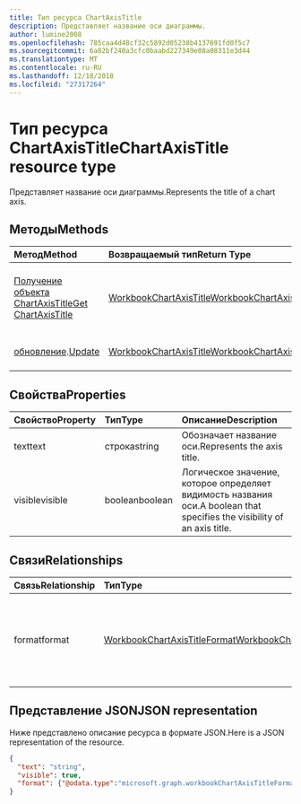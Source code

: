 ```yaml
---
title: Тип ресурса ChartAxisTitle
description: Представляет название оси диаграммы.
author: lumine2008
ms.openlocfilehash: 785caa4d48cf32c5892d05238b4137691fd0f5c7
ms.sourcegitcommit: 6a82bf240a3cfc0baabd227349e08a08311e3d44
ms.translationtype: MT
ms.contentlocale: ru-RU
ms.lasthandoff: 12/18/2018
ms.locfileid: "27317264"
---
```

# <a name="chartaxistitle-resource-type"></a><span data-ttu-id="ca9ee-103">Тип ресурса ChartAxisTitle</span><span class="sxs-lookup"><span data-stu-id="ca9ee-103">ChartAxisTitle resource type</span></span>

<span data-ttu-id="ca9ee-104">Представляет название оси диаграммы.</span><span class="sxs-lookup"><span data-stu-id="ca9ee-104">Represents the title of a chart axis.</span></span>


## <a name="methods"></a><span data-ttu-id="ca9ee-105">Методы</span><span class="sxs-lookup"><span data-stu-id="ca9ee-105">Methods</span></span>

| <span data-ttu-id="ca9ee-106">Метод</span><span class="sxs-lookup"><span data-stu-id="ca9ee-106">Method</span></span>           | <span data-ttu-id="ca9ee-107">Возвращаемый тип</span><span class="sxs-lookup"><span data-stu-id="ca9ee-107">Return Type</span></span>    |<span data-ttu-id="ca9ee-108">Описание</span><span class="sxs-lookup"><span data-stu-id="ca9ee-108">Description</span></span>|
|:---------------|:--------|:----------|
|[<span data-ttu-id="ca9ee-109">Получение объекта ChartAxisTitle</span><span class="sxs-lookup"><span data-stu-id="ca9ee-109">Get ChartAxisTitle</span></span>](../api/chartaxistitle-get.md) | [<span data-ttu-id="ca9ee-110">WorkbookChartAxisTitle</span><span class="sxs-lookup"><span data-stu-id="ca9ee-110">WorkbookChartAxisTitle</span></span>](chartaxistitle.md) |<span data-ttu-id="ca9ee-111">Чтение свойств и связей объекта chartAxisTitle.</span><span class="sxs-lookup"><span data-stu-id="ca9ee-111">Read properties and relationships of chartAxisTitle object.</span></span>|
|<span data-ttu-id="ca9ee-112">[обновление](../api/chartaxistitle-update.md).</span><span class="sxs-lookup"><span data-stu-id="ca9ee-112">[Update](../api/chartaxistitle-update.md)</span></span> | [<span data-ttu-id="ca9ee-113">WorkbookChartAxisTitle</span><span class="sxs-lookup"><span data-stu-id="ca9ee-113">WorkbookChartAxisTitle</span></span>](chartaxistitle.md)    |<span data-ttu-id="ca9ee-114">Обновление объекта ChartAxisTitle.</span><span class="sxs-lookup"><span data-stu-id="ca9ee-114">Update ChartAxisTitle object.</span></span> |

## <a name="properties"></a><span data-ttu-id="ca9ee-115">Свойства</span><span class="sxs-lookup"><span data-stu-id="ca9ee-115">Properties</span></span>
| <span data-ttu-id="ca9ee-116">Свойство</span><span class="sxs-lookup"><span data-stu-id="ca9ee-116">Property</span></span>     | <span data-ttu-id="ca9ee-117">Тип</span><span class="sxs-lookup"><span data-stu-id="ca9ee-117">Type</span></span>   |<span data-ttu-id="ca9ee-118">Описание</span><span class="sxs-lookup"><span data-stu-id="ca9ee-118">Description</span></span>|
|:---------------|:--------|:----------|
|<span data-ttu-id="ca9ee-119">text</span><span class="sxs-lookup"><span data-stu-id="ca9ee-119">text</span></span>|<span data-ttu-id="ca9ee-120">строка</span><span class="sxs-lookup"><span data-stu-id="ca9ee-120">string</span></span>|<span data-ttu-id="ca9ee-121">Обозначает название оси.</span><span class="sxs-lookup"><span data-stu-id="ca9ee-121">Represents the axis title.</span></span>|
|<span data-ttu-id="ca9ee-122">visible</span><span class="sxs-lookup"><span data-stu-id="ca9ee-122">visible</span></span>|<span data-ttu-id="ca9ee-123">boolean</span><span class="sxs-lookup"><span data-stu-id="ca9ee-123">boolean</span></span>|<span data-ttu-id="ca9ee-124">Логическое значение, которое определяет видимость названия оси.</span><span class="sxs-lookup"><span data-stu-id="ca9ee-124">A boolean that specifies the visibility of an axis title.</span></span>|

## <a name="relationships"></a><span data-ttu-id="ca9ee-125">Связи</span><span class="sxs-lookup"><span data-stu-id="ca9ee-125">Relationships</span></span>
| <span data-ttu-id="ca9ee-126">Связь</span><span class="sxs-lookup"><span data-stu-id="ca9ee-126">Relationship</span></span> | <span data-ttu-id="ca9ee-127">Тип</span><span class="sxs-lookup"><span data-stu-id="ca9ee-127">Type</span></span>   |<span data-ttu-id="ca9ee-128">Описание</span><span class="sxs-lookup"><span data-stu-id="ca9ee-128">Description</span></span>|
|:---------------|:--------|:----------|
|<span data-ttu-id="ca9ee-129">format</span><span class="sxs-lookup"><span data-stu-id="ca9ee-129">format</span></span>|[<span data-ttu-id="ca9ee-130">WorkbookChartAxisTitleFormat</span><span class="sxs-lookup"><span data-stu-id="ca9ee-130">WorkbookChartAxisTitleFormat</span></span>](chartaxistitleformat.md)|<span data-ttu-id="ca9ee-p101">Представляет форматирование для названия оси диаграммы. Только для чтения.</span><span class="sxs-lookup"><span data-stu-id="ca9ee-p101">Represents the formatting of chart axis title. Read-only.</span></span>|

## <a name="json-representation"></a><span data-ttu-id="ca9ee-133">Представление JSON</span><span class="sxs-lookup"><span data-stu-id="ca9ee-133">JSON representation</span></span>

<span data-ttu-id="ca9ee-134">Ниже представлено описание ресурса в формате JSON.</span><span class="sxs-lookup"><span data-stu-id="ca9ee-134">Here is a JSON representation of the resource.</span></span>

<!--{
  "blockType": "resource",
  "baseType": "microsoft.graph.entity",
  "optionalProperties": [],
  "@odata.type": "microsoft.graph.workbookChartAxisTitle"
}-->

```json
{
  "text": "string",
  "visible": true,
  "format": {"@odata.type":"microsoft.graph.workbookChartAxisTitleFormat"}
}

```

<!-- uuid: 8fcb5dbc-d5aa-4681-8e31-b001d5168d79
2015-10-25 14:57:30 UTC -->
<!-- {
  "type": "#page.annotation",
  "description": "ChartAxisTitle resource",
  "keywords": "",
  "section": "documentation",
  "tocPath": ""
}-->
